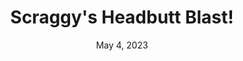 ---
layout: flash
title: "Scraggy's Headbutt Blast!"
categories:
 - approved
 - flash
 - universal
 - safe
tags:
- pokemon
date: May 4, 2023
permalink: /games/scraggys-headbutt-blast/play/details
publisher: The Pokémon Company
gid: scraggys-headbutt-blast
edition: xx
---